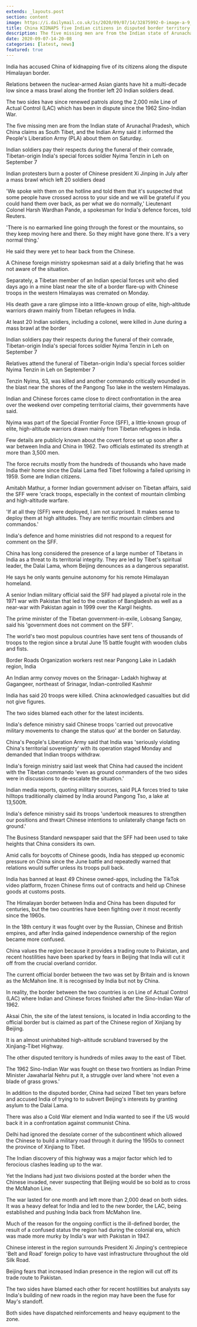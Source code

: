 ```yaml
---
extends: _layouts.post
section: content
image: https://i.dailymail.co.uk/1s/2020/09/07/14/32875992-0-image-a-9_1599484151649.jpg 
title: China KIDNAPS five Indian citizens in disputed border territory 
description: The five missing men are from the Indian state of Arunachal Pradesh, which China claims as South Tibet, and the Indian Army said it had made representations to the Peoples Liberation Army. 
date: 2020-09-07-14-20-08 
categories: [latest, news] 
featured: true 
--- 
```

India has accused China of kidnapping five of its citizens along the dispute Himalayan border. 

Relations between the nuclear-armed Asian giants have hit a multi-decade low since a mass brawl along the frontier left 20 Indian soldiers dead.

The two sides have since renewed patrols along the 2,000 mile Line of Actual Control (LAC) which has been in dispute since the 1962 Sino-Indian War. 

The five missing men are from the Indian state of Arunachal Pradesh, which China claims as South Tibet, and the Indian Army said it informed the People's Liberation Army (PLA) about them on Saturday.

Indian soldiers pay their respects during the funeral of their comrade, Tibetan-origin India's special forces soldier Nyima Tenzin in Leh on September 7

Indian protesters burn a poster of Chinese president Xi Jinping in July after a mass brawl which left 20 soldiers dead 

'We spoke with them on the hotline and told them that it's suspected that some people have crossed across to your side and we will be grateful if you could hand them over back, as per what we do normally,' Lieutenant Colonel Harsh Wardhan Pande, a spokesman for India's defence forces, told Reuters.

'There is no earmarked line going through the forest or the mountains, so they keep moving here and there. So they might have gone there. It's a very normal thing.'

He said they were yet to hear back from the Chinese.

A Chinese foreign ministry spokesman said at a daily briefing that he was not aware of the situation.

Separately, a Tibetan member of an Indian special forces unit who died days ago in a mine blast near the site of a border flare-up with Chinese troops in the western Himalayas was cremated on Monday.

His death gave a rare glimpse into a little-known group of elite, high-altitude warriors drawn mainly from Tibetan refugees in India.

At least 20 Indian soldiers, including a colonel, were killed in June during a mass brawl at the border 

Indian soldiers pay their respects during the funeral of their comrade, Tibetan-origin India's special forces soldier Nyima Tenzin in Leh on September 7

Relatives attend the funeral of Tibetan-origin India's special forces soldier Nyima Tenzin in Leh on September 7

Tenzin Nyima, 53, was killed and another commando critically wounded in the blast near the shores of the Pangong Tso lake in the western Himalayas.

Indian and Chinese forces came close to direct confrontation in the area over the weekend over competing territorial claims, their governments have said.

Nyima was part of the Special Frontier Force (SFF), a little-known group of elite, high-altitude warriors drawn mainly from Tibetan refugees in India. 

Few details are publicly known about the covert force set up soon after a war between India and China in 1962. Two officials estimated its strength at more than 3,500 men.

The force recruits mostly from the hundreds of thousands who have made India their home since the Dalai Lama fled Tibet following a failed uprising in 1959. Some are Indian citizens. 

Amitabh Mathur, a former Indian government adviser on Tibetan affairs, said the SFF were 'crack troops, especially in the context of mountain climbing and high-altitude warfare.

'If at all they (SFF) were deployed, I am not surprised. It makes sense to deploy them at high altitudes. They are terrific mountain climbers and commandos.'

India's defence and home ministries did not respond to a request for comment on the SFF.

China has long considered the presence of a large number of Tibetans in India as a threat to its territorial integrity. They are led by Tibet's spiritual leader, the Dalai Lama, whom Beijing denounces as a dangerous separatist.

He says he only wants genuine autonomy for his remote Himalayan homeland. 

A senior Indian military official said the SFF had played a pivotal role in the 1971 war with Pakistan that led to the creation of Bangladesh as well as a near-war with Pakistan again in 1999 over the Kargil heights.

The prime minister of the Tibetan government-in-exile, Lobsang Sangay, said his 'government does not comment on the SFF'.

The world's two most populous countries have sent tens of thousands of troops to the region since a brutal June 15 battle fought with wooden clubs and fists.

Border Roads Organization workers rest near Pangong Lake in Ladakh region, India

An Indian army convoy moves on the Srinagar- Ladakh highway at Gagangeer, northeast of Srinagar, Indian-controlled Kashmir

India has said 20 troops were killed. China acknowledged casualties but did not give figures.

The two sides blamed each other for the latest incidents.

India's defence ministry said Chinese troops 'carried out provocative military movements to change the status quo' at the border on Saturday.

China's People's Liberation Army said that India was 'seriously violating China's territorial sovereignty' with its operation staged Monday and demanded that Indian troops withdraw.

India's foreign ministry said last week that China had caused the incident with the Tibetan commando 'even as ground commanders of the two sides were in discussions to de-escalate the situation.'

Indian media reports, quoting military sources, said PLA forces tried to take hilltops traditionally claimed by India around Pangong Tso, a lake at 13,500ft.

India's defence ministry said its troops 'undertook measures to strengthen our positions and thwart Chinese intentions to unilaterally change facts on ground.'

The Business Standard newspaper said that the SFF had been used to take heights that China considers its own.

Amid calls for boycotts of Chinese goods, India has stepped up economic pressure on China since the June battle and repeatedly warned that relations would suffer unless its troops pull back.

India has banned at least 49 Chinese owned-apps, including the TikTok video platform, frozen Chinese firms out of contracts and held up Chinese goods at customs posts.

The Himalayan border between India and China has been disputed for centuries, but the two countries have been fighting over it most recently since the 1960s.

In the 18th century it was fought over by the Russian, Chinese and British empires, and after India gained independence ownership of the region became more confused.

China values the region because it provides a trading route to Pakistan, and recent hostilities have been sparked by fears in Beijing that India will cut it off from the crucial overland corridor.

The current official border between the two was set by Britain and is known as the McMahon line. It is recognised by India but not by China.

In reality, the border between the two countries is on Line of Actual Control (LAC) where Indian and Chinese forces finished after the Sino-Indian War of 1962.

Aksai Chin, the site of the latest tensions, is located in India according to the official border but is claimed as part of the Chinese region of Xinjiang by Beijing.

It is an almost uninhabited high-altitude scrubland traversed by the Xinjiang-Tibet Highway.

The other disputed territory is hundreds of miles away to the east of Tibet.

The 1962 Sino-Indian War was fought on these two frontiers as Indian Prime Minister Jawaharlal Nehru put it, a struggle over land where 'not even a blade of grass grows.' 

In addition to the disputed border, China had seized Tibet ten years before and accused India of trying to to subvert Beijing's interests by granting asylum to the Dalai Lama.

There was also a Cold War element and India wanted to see if the US would back it in a confrontation against communist China.

Delhi had ignored the desolate corner of the subcontinent which allowed the Chinese to build a military road through it during the 1950s to connect the province of Xinjiang to Tibet.

The Indian discovery of this highway was a major factor which led to ferocious clashes leading up to the war. 

Yet the Indians had just two divisions posted at the border when the Chinese invaded, never suspecting that Beijing would be so bold as to cross the McMahon Line. 

The war lasted for one month and left more than 2,000 dead on both sides. It was a heavy defeat for India and led to the new border, the LAC, being established and pushing India back from McMahon line.

Much of the reason for the ongoing conflict is the ill-defined border, the result of a confused status the region had during the colonial era, which was made more murky by India's war with Pakistan in 1947.

Chinese interest in the region surrounds President Xi Jinping's centrepiece 'Belt and Road' foreign policy to have vast infrastructure throughout the old Silk Road. 

Beijing fears that increased Indian presence in the region will cut off its trade route to Pakistan.

The two sides have blamed each other for recent hostilities but analysts say India's building of new roads in the region may have been the fuse for May's standoff.

Both sides have dispatched reinforcements and heavy equipment to the zone. 

